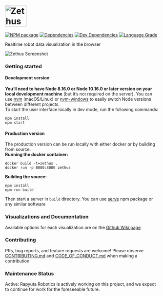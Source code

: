 # <img src="https://github.com/rapyuta-robotics/zethus/blob/devel/public/zethus_full.svg" alt="Zethus" height="70"/>

[![NPM package][npm]][npm-url]
[![Dependencies][dependencies]][dependencies-url]
[![Dev Dependencies][dev-dependencies]][dev-dependencies-url]
[![Language Grade][lgtm]][lgtm-url]

Realtime robot data visualization in the browser

<img src="https://github.com/rapyuta-robotics/zethus/blob/devel/public/screenshot.png" alt="Zethus Screenshot" />

### Getting started
#### Development version
**You’ll need to have Node 8.16.0 or Node 10.16.0 or later version on your local development machine** (but it’s not required on the server). You can use [nvm](https://github.com/creationix/nvm#installation) (macOS/Linux) or [nvm-windows](https://github.com/coreybutler/nvm-windows#node-version-manager-nvm-for-windows) to easily switch Node versions between different projects.  
To start the user interface locally in dev mode, run the following commands:
```
npm install
npm start
```
#### Production version
The production version can be run locally with either docker or by building from source.  
**Running the docker container:**
```
docker build -t=zethus .
docker run -p 8080:8080 zethus
```
**Building the source:**
```
npm install
npm run build
```
Then start a server in `build` directory. You can use [serve](https://www.npmjs.com/package/serve) npm package or any similar software

### Visualizations and Documentation
Available options for each visualization are on the [Github Wiki page](https://github.com/rapyuta-robotics/zethus/wiki)

### Contributing
PRs, bug reports, and feature requests are welcome! Please observe [CONTRIBUTING.md](https://github.com/rapyuta-robotics/zethus/blob/devel/CONTRIBUTING.md) and [CODE_OF_CONDUCT.md](https://github.com/rapyuta-robotics/zethus/blob/devel/CODE_OF_CONDUCT.md) when making a contribution.

### Maintenance Status
Active: Rapyuta Robotics is actively working on this project, and we expect to continue for work for the foreseeable future.

[npm]: https://badge.fury.io/js/zethus.svg
[npm-url]: https://www.npmjs.com/package/zethus
[dependencies]: https://img.shields.io/david/rapyuta-robotics/zethus.svg
[dependencies-url]: https://david-dm.org/rapyuta-robotics/zethus
[dev-dependencies]: https://img.shields.io/david/dev/rapyuta-robotics/zethus.svg
[dev-dependencies-url]: https://david-dm.org/rapyuta-robotics/zethus#info=devDependencies
[lgtm]: https://img.shields.io/lgtm/grade/javascript/g/rapyuta-robotics/zethus.svg?label=code%20quality
[lgtm-url]: https://lgtm.com/projects/g/rapyuta-robotics/zethus

